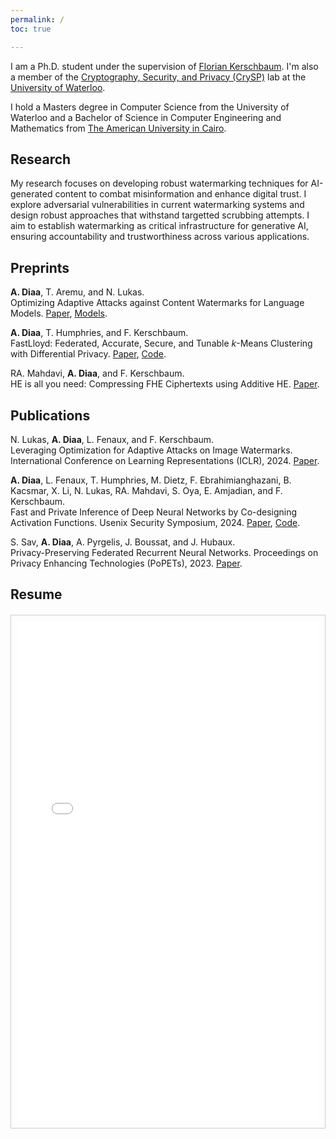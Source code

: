 ```yaml
---
permalink: /
toc: true

---
```


I am a Ph.D. student under the supervision of [Florian Kerschbaum](https://cs.uwaterloo.ca/~fkerschb/). I'm also a member of the [Cryptography, Security, and Privacy (CrySP)](https://crysp.uwaterloo.ca) lab at the [University of Waterloo](https://uwaterloo.ca).

I hold a Masters degree in Computer Science from the University of Waterloo and a Bachelor of Science in Computer Engineering and Mathematics from [The American University in Cairo](https://www.aucegypt.edu).

## Research

My research focuses on developing robust watermarking techniques for AI-generated content to combat misinformation and enhance digital trust. I explore adversarial vulnerabilities in current watermarking systems and design robust approaches that withstand targetted scrubbing attempts. I aim to establish watermarking as critical infrastructure for generative AI, ensuring accountability and trustworthiness across various applications.

## Preprints
**A. Diaa**, T. Aremu, and N. Lukas.  
Optimizing Adaptive Attacks against Content Watermarks for Language Models.
[Paper](https://arxiv.org/abs/2410.02440), [Models](https://huggingface.co/collections/DDiaa/watermark-removing-paraphrasers-673e3f01fcceafaa2da7e0cf).

**A. Diaa**, T. Humphries, and F. Kerschbaum.  
FastLloyd: Federated, Accurate, Secure, and Tunable $k$-Means Clustering with Differential Privacy.
[Paper](https://arxiv.org/abs/2405.02437), [Code](https://github.com/D-Diaa/FastLloyd).

RA. Mahdavi, **A. Diaa**, and F. Kerschbaum.  
HE is all you need: Compressing FHE Ciphertexts using Additive HE.
[Paper](https://arxiv.org/abs/2303.09043).

## Publications

N. Lukas, **A. Diaa**, L. Fenaux, and F. Kerschbaum.  
Leveraging Optimization for Adaptive Attacks on Image Watermarks.
International Conference on Learning Representations (ICLR), 2024.
[Paper](https://openreview.net/forum?id=O9PArxKLe1).

**A. Diaa**, L. Fenaux, T. Humphries, M. Dietz, F. Ebrahimianghazani, B. Kacsmar, X. Li, N. Lukas, RA. Mahdavi, S. Oya, E. Amjadian, and F. Kerschbaum.  
Fast and Private Inference of Deep Neural Networks by Co-designing Activation Functions.
Usenix Security Symposium, 2024.
[Paper](https://www.usenix.org/system/files/sec24summer-prepub-373-diaa.pdf), [Code](https://github.com/LucasFenaux/PILLAR-ESPN).

S. Sav, **A. Diaa**, A. Pyrgelis, J. Boussat, and J. Hubaux.  
Privacy-Preserving Federated Recurrent Neural Networks.
Proceedings on Privacy Enhancing Technologies (PoPETs), 2023.
[Paper](https://petsymposium.org/popets/2023/popets-2023-0122.pdf).

## Resume

<div style="border: 1px solid #ccc; padding: 10px; margin: 20px 0;">
    <iframe src="{{ site.baseurl }}/assets/resume.pdf" width="100%" height="800px" style="border: none;">
        This browser does not support PDFs. Please download the PDF to view it: 
        <a href="{{ site.baseurl }}/assets/resume.pdf">Download PDF</a>.
    </iframe>
</div>

<!-- ## Posts

{% for post in site.posts %}
- [{{ post.title }}]({{ post.url }})
{% endfor %} -->
